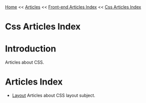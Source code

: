[Home](../../index.md) << [Articles](../index.md) << [Front-end Articles Index](../index.md) << [Css Articles Index](index.md)

# Css Articles Index

# Introduction

Articles about CSS.

# Articles Index

- [Layout](layout/index.md)
    Articles about CSS layout subject.